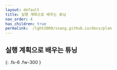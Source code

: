 ```yaml
---
layout: default
title: 실행 계획으로 배우는 튜닝
nav_order: 4
has_children: true
permalink:  /lght2000/ssang.github.io/docs/plan
---
```


## 실행 계획으로 배우는 튜닝

{: .fs-6 .fw-300 }

